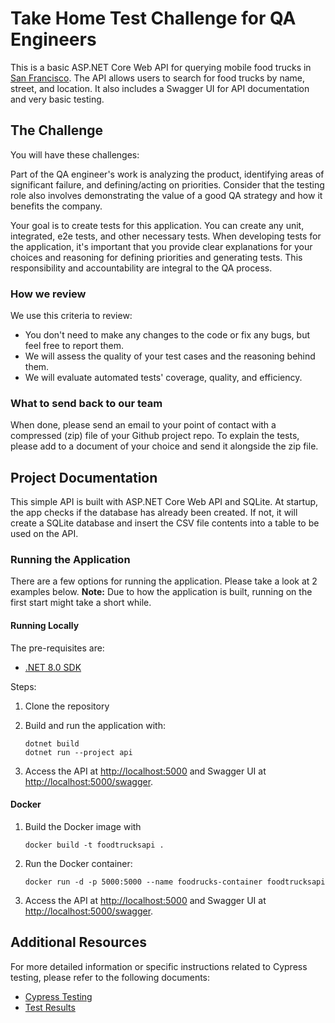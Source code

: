 # Take Home Test Challenge for QA Engineers

This is a basic ASP.NET Core Web API for querying mobile food trucks in [San Francisco](https://data.sfgov.org/Economy-and-Community/Mobile-Food-Facility-Permit/rqzj-sfat/data). The API allows users to search for food trucks by name, street, and location. It also includes a Swagger UI for API documentation and very basic testing.

## The Challenge

You will have these challenges:

Part of the QA engineer's work is analyzing the product, identifying areas of significant failure, and defining/acting on priorities. Consider that the testing role also involves demonstrating the value of a good QA strategy and how it benefits the company.

Your goal is to create tests for this application. You can create any unit, integrated, e2e tests, and other necessary tests. When developing tests for the application, it's important that you provide clear explanations for your choices and reasoning for defining priorities and generating tests. This responsibility and accountability are integral to the QA process.

### How we review

We use this criteria to review:

- You don't need to make any changes to the code or fix any bugs, but feel free to report them.
- We will assess the quality of your test cases and the reasoning behind them.
- We will evaluate automated tests' coverage, quality, and efficiency.

### What to send back to our team

When done, please send an email to your point of contact with a compressed (zip) file of your Github project repo. To explain the tests, please add to a document of your choice and send it alongside the zip file.

## Project Documentation

This simple API is built with ASP.NET Core Web API and SQLite. At startup, the app checks if the database has already been created. If not, it will create a SQLite database and insert the CSV file contents into a table to be used on the API.

### Running the Application

There are a few options for running the application. Please take a look at 2 examples below.
**Note:** Due to how the application is built, running on the first start might take a short while.

#### Running Locally

The pre-requisites are:

- [.NET 8.0 SDK](https://dotnet.microsoft.com/download/dotnet/8.0)

Steps:

1. Clone the repository
2. Build and run the application with:

   ```console
   dotnet build
   dotnet run --project api
   ```

3. Access the API at <http://localhost:5000> and Swagger UI at <http://localhost:5000/swagger>.

#### Docker

1. Build the Docker image with

   ```console
   docker build -t foodtrucksapi .
   ```

2. Run the Docker container:

   ```console
   docker run -d -p 5000:5000 --name foodrucks-container foodtrucksapi
   ```

3. Access the API at <http://localhost:5000> and Swagger UI at <http://localhost:5000/swagger>.

## Additional Resources

For more detailed information or specific instructions related to Cypress testing, please refer to the following documents:

- [Cypress Testing](README-CY.md)
- [Test Results](README-IMP.md)
